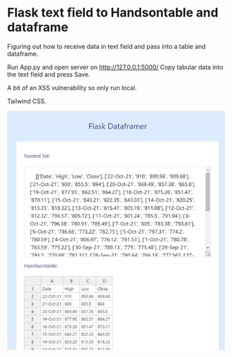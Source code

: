 # Flask text field to Handsontable and dataframe

Figuring out how to receive data in text field and pass into a table and dataframe.

Run App.py and open server on http://127.0.0.1:5000/
Copy tabular data into the text field and press Save.

A bit of an XSS vulnerability so only run local.

Tailwind CSS.

![screenshot](/demo.jpg)
